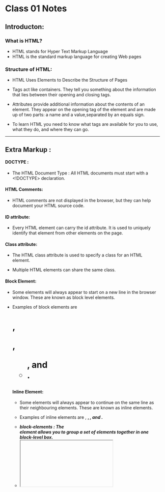 # Class 01 Notes

## Introducton:

### What is HTML?
   * HTML stands for Hyper Text Markup Language
   * HTML is the standard markup language for creating Web pages

### Structure of HTML:

* HTML Uses Elements to Describe the Structure of Pages

* Tags act like containers. They tell you something about the information that lies between their opening and  closing tags.

* Attributes provide additional information about the contents of an element. They appear on the opening tag of the element and are made up of two parts: a name and a value,separated by an equals sign.

* To learn HTML you need to know what tags are
available for you to use, what they do, and where they
can go.

<!--
Simple HTML Code:
<!DOCTYPE html>
<html>
<head>
<title>Page Title</title>
</head>
<body>

<h1>My First Heading</h1>
<p>My first paragraph.</p>

</body>
</html>
-->

*************************************************************************

## Extra Markup :

#### DOCTYPE :
    
* The HTML Document Type : All HTML documents must start with a <!DOCTYPE> declaration.

#### HTML Comments:

* HTML comments are not displayed in the browser, but they can help document your HTML source code.
<!-- Write your comments here -->

#### ID attribute:

* Every HTML element can carry the id attribute. It is used to uniquely identify that element from other  elements on the page.

<!-- <h1 id="myHeader">My Header</h1> -->

#### Class attribute:

* The HTML class attribute is used to specify a class for an HTML element.

* Multiple HTML elements can share the same class.

<!-- <p class="important admittance">Hours: 10:00 – 18:00
(No admittance after 17:30)</p> -->

#### Block Element:

* Some elements will always appear to start on a new line in the browser window. These are known as block level elements.

* Examples of block elements are <h1>, <p>, <ul>, and <li>.

#### Inline Element:

* Some elements will always appear to continue on the same line as their neighbouring elements. These are known as inline elements.

* Examples of inline elements are <a>, <b>, <em>, and <img>.

* <div> block-elements : The <div> element allows you to group a set of elements together in one block-level   box.
 
* <iframe> An iframe is like a little window that has been cut into your page — and in that window you can see another page. The term iframe is an abbreviation of inline frame.

* src :The src attribute specifies the URL of the page to show in the frame.

* height : The height attribute specifies the height of the iframe in pixels.

* width : The width attribute specifies the width of the iframe in pixels.

* <meta> :The <meta> element lives inside the <head> element and contains information about that web page.

* Escape characters are used to include special characters in your pages such as <, >, and ©.

*************************************************************************************************************

## HTML5 Layout:

#### Headers & Footers:

<header> <footer>
* The <header> and <footer> elements can be used for:
●● The main header or footer that appears at the top or bottom of every page on the site.
●● A header or footer for an individual <article> or <section> within the page.

#### Navigation:

<nav>
* The <nav> element is used to contain the major navigational blocks on the site such as the primary site navigation.

#### Articles:

<article>
* The <article> element acts as a container for any section of a page that could stand alone and potentially be syndicated.

#### Section:

<section>
* The <section> element groups related content together, andvtypically each section would have its own heading.

#### Figures

<figure> <figcaption>
* It can be used to contain any content that is referenced from the main flow of an article (not just images).

<!--
<figure>
<img src="images/bok-choi.jpg" alt="Bok Choi" />
<figcaption>Bok Choi</figcaption>
</figure>
-->

***************************************************************************************************************

## Process & Design:

* It's important to understand w XX ho your target audience is, why they would come to your site, what information they want to find and when they are likely to return.

#### Site maps:

* Site maps allow you to plan the structure of a site.

#### wireframe:

* A wireframe is a simple sketch of the key information that needs to go on each page of a site. It shows the hierarchy of the information and how much space it might require.

![ExampleWireFrame](https://i.pinimg.com/originals/c3/de/24/c3de24c8c79004b349f12052f76d70b0.png)

* The primary aim of any kind of visual design is to communicate. Organizing and prioritizing information on a page helps users understand its importance and what order to read it in.

#### Visual hierarchy :

* Most web users do not read entire pages. Rather, they skim to find information. You can use contrast to create a visual hierarchy that gets across your key message and helps users find what they are looking for:
* 
1. size
2. color
3. style
4. Images

* When making sense of a design, we tend to organize visual elements into groups. Grouping related pieces of information together can make a design easier to comprehend. Here are some ways this can be achieved:

1. Proximity
2. Closure
3. Continuance
4. White Space
5. Color
6. Borders

***************************************************************************************************************

# JafaScript Introduction 

* JafaScript is a series of instructions that a coputer can follow to acheive a goal

*  JavaScript is the world's most popular programming language.

* JavaScript is the programming language of the Web.

* JavaScript is easy to learn.

#### JafaScript makes WebPages More interactive by:

1. Access Content
2. Modify Content
3. Program Rules
4. React to Events

* To approch writing a scriot, break down your goal into a series of tasks and then work out eash step needed to complete that task ( using flow chart)

#### An expression evaluates into a single value, there are tow expressions :

1. Expression that assign a value to a variable
2. Expression that use two or more values to a return a single value

#### Functions:

* Function let us  group a sereies of statement together to perform specific task.

* To create a Function, give it a name and then write the statements needed to acheive its task inside the curly braces.

#### HTML  is a content Layer 

* This is where the content of the page lives 
* The HTML gives the page structure and adds semantics.

#### CSS is a presentaion Layer

* The CSS enhances the HTML page with rules that state how the HTML content is presented (backgrounds, borders, box dimensions, colors, fonts, etc.) 

#### JavaScript is Behavior Layer

* This is where we can change how the page behaves, adding interactivity. 

#### PLACING THE SCRIPT IN THE PAGE 

* You may see JavaScript in the HTML between opening <script> and closing </script> tags

#### Statments :

* is a series of instructions that a computer can follow one-by-one.


#### JavaScript Case Sensitive:

* JavaScript is case sensitive so hourNow means something different to HourNow or HOURNOW. 

#### Comments:

* to explain what your code does.They help make your code easier to read and understand.
This can help you and others who read your code. 

#### Variables:

* A script will have to temporarily store the bits of information it needs to do its job. It can store this
data in variables

* A variable is a good name for this concept because the data storedin a variable can change (or vary)each time a script runs. 
  
  #### Data Type:
  
  1. String Data type
  2. Numeric Data type
  3. Boolean Data type


#### You may see JavaScript in the HTML between opening <script> and closing </script> tags

**Thank You**

*Sukina AbuHammad*





